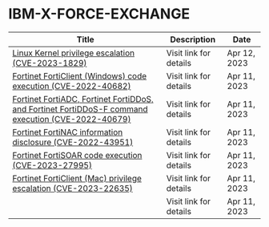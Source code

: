 

# IBM-X-FORCE-EXCHANGE

 |Title|Description|Date|
 |---|---|---|
 |[Linux Kernel privilege escalation (CVE-2023-1829)](https://exchange.xforce.ibmcloud.com/activity/list?filter=Vulnerabilities)|Visit link for details|Apr 12, 2023|
 |[Fortinet FortiClient (Windows) code execution (CVE-2022-40682)](https://exchange.xforce.ibmcloud.com/activity/list?filter=Vulnerabilities)|Visit link for details|Apr 11, 2023|
 |[Fortinet FortiADC, Fortinet FortiDDoS, and Fortinet FortiDDoS-F command execution (CVE-2022-40679)](https://exchange.xforce.ibmcloud.com/activity/list?filter=Vulnerabilities)|Visit link for details|Apr 11, 2023|
 |[Fortinet FortiNAC information disclosure (CVE-2022-43951)](https://exchange.xforce.ibmcloud.com/activity/list?filter=Vulnerabilities)|Visit link for details|Apr 11, 2023|
 |[Fortinet FortiSOAR code execution (CVE-2023-27995)](https://exchange.xforce.ibmcloud.com/activity/list?filter=Vulnerabilities)|Visit link for details|Apr 11, 2023|
 |[Fortinet FortiClient (Mac) privilege escalation (CVE-2023-22635)](https://exchange.xforce.ibmcloud.com/activity/list?filter=Vulnerabilities)|Visit link for details|Apr 11, 2023|
 |[](https://exchange.xforce.ibmcloud.com/activity/list?filter=Vulnerabilities)|Visit link for details|Apr 11, 2023|
 